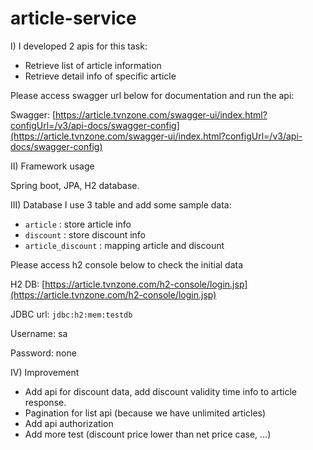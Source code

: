 # article-service
I) I developed 2 apis for this task:

- Retrieve list of article information
- Retrieve detail info of specific article

Please access swagger url below for documentation and run the api:

Swagger: [https://article.tvnzone.com/swagger-ui/index.html?configUrl=/v3/api-docs/swagger-config](https://article.tvnzone.com/swagger-ui/index.html?configUrl=/v3/api-docs/swagger-config)

II) Framework usage

Spring boot, JPA, H2 database.

III) Database
I use 3 table and add some sample data:

- `article` : store article info
- `discount` : store discount info
- `article_discount` : mapping article and discount

Please access h2 console below to check the initial data

H2 DB: [https://article.tvnzone.com/h2-console/login.jsp](https://article.tvnzone.com/h2-console/login.jsp)

JDBC url: `jdbc:h2:mem:testdb`

Username: sa

Password: none

IV) Improvement 

- Add api for discount data, add discount validity time info to article response.
- Pagination for list api (because we have unlimited articles)
- Add api authorization
- Add more test (discount price lower than net price case, ...)
